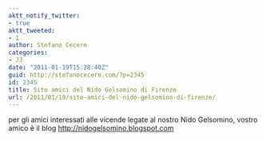 ```yaml
---
aktt_notify_twitter:
- true
aktt_tweeted:
- 1
author: Stefano Cecere
categories:
- JJ
date: "2011-01-19T15:28:40Z"
guid: http://stefanocecere.com/?p=2345
id: 2345
title: Sito amici del Nido Gelsomino di Firenze
url: /2011/01/19/sito-amici-del-nido-gelsomino-di-firenze/
---
```


per gli amici interessati alle vicende legate al nostro Nido Gelsomino, vostro amico è il blog <http://nidogelsomino.blogspot.com>